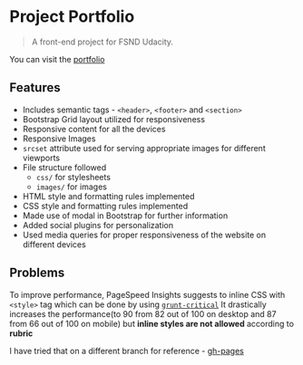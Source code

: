 # Project Portfolio

> A front-end project for FSND Udacity.

You can visit the [portfolio](https://nirajpandkar.github.io/)

## Features

* Includes semantic tags - `<header>`, `<footer>` and `<section>`
* Bootstrap Grid layout utilized for responsiveness
* Responsive content for all the devices
* Responsive Images
* `srcset` attribute used for serving appropriate images for different viewports
* File structure followed 
    * `css/` for stylesheets
    * `images/` for images
* HTML style and formatting rules implemented
* CSS style and formatting rules implemented
* Made use of modal in Bootstrap for further information
* Added social plugins for personalization
* Used media queries for proper responsiveness of the website on different devices

## Problems

To improve performance, PageSpeed Insights suggests to inline CSS with `<style>` tag which can be done by using [`grunt-critical`](https://github.com/bezoerb/grunt-critical)
It drastically increases the performance(to 90 from 82 out of 100 on desktop and 87 from 66 out of 100 on mobile) but **inline styles are not allowed** according to **rubric**

I have tried that on a different branch for reference - [gh-pages](https://github.com/nirajpandkar/nirajpandkar.github.io/tree/gh-pages)

